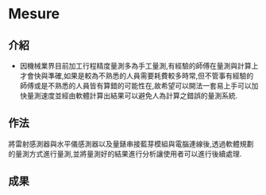 # Mesure
## 介紹
* 因機械業界目前加工行程精度量測多為手工量測,有經驗的師傅在量測與計算上才會快與準確,如果是較為不熟悉的人員需要耗費較多時常,但不管事有經驗的師傅或是不熟悉的人員皆有算錯的可能性在,故希望可以開法一套易上手可以加快量測速度並經由軟體計算出結果可以避免人為計算之錯誤的量測系統.
## 作法
將雷射感測器與水平儀感測器以及量錶串接藍芽模組與電腦連線後,透過軟體規劃的量測方式進行量測,並將量測好的結果進行分析讓使用者可以進行後續處理.
## 成果

